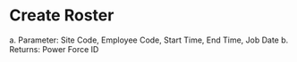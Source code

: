 # Create Roster

a.	Parameter: Site Code, Employee Code, Start Time, End Time, Job Date
b.	Returns: Power Force ID
